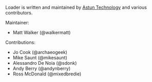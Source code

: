 Loader is written and maintained by [Astun Technology](http://astuntechnology.com) and various contributors.

Maintainer:

* Matt Walker (@walkermatt)

Contributions:

* Jo Cook (@archaeogeek)
* Mike Saunt (@mikesaunt)
* Alessandro De Noia (@sdonk)
* Andy Berry (@andynberry)
* Ross McDonald (@mixedbredie)
